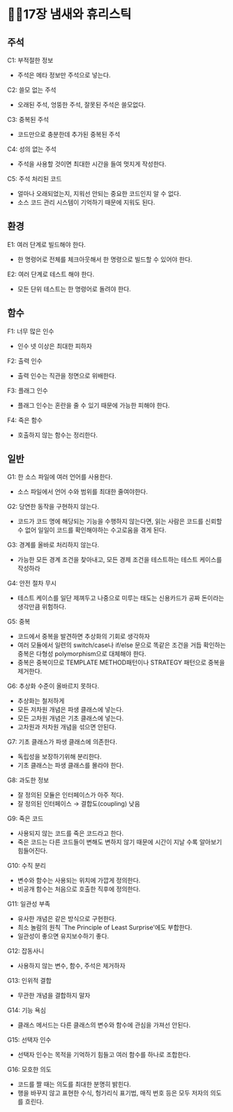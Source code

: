 # 😶‍🌫️17장 냄새와 휴리스틱

## 주석

C1: 부적절한 정보

- 주석은 메타 정보만 주석으로 넣는다.

C2: 쓸모 없는 주석

- 오래된 주석, 엉뚱한 주석, 잘못된 주석은 쓸모없다.

C3: 중복된 주석

- 코드만으로 충분한데 추가된 중복된 주석

C4: 성의 없는 주석

- 주석을 사용할 것이면 최대한 시간을 들여 멋지게 작성한다.

C5: 주석 처리된 코드

- 얼마나 오래되었는지, 지워선 안되는 중요한 코드인지 알 수 없다.
- 소스 코드 관리 시스템이 기억하기 때문에 지워도 된다.

## 환경

E1: 여러 단계로 빌드해야 한다.

- 한 명령어로 전체를 체크아웃해서 한 명령으로 빌드할 수 있어야 한다.

E2: 여러 단계로 테스트 해야 한다.

- 모든 단위 테스트는 한 명령어로 돌려야 한다.

## 함수

F1: 너무 많은 인수

- 인수 넷 이상은 최대한 피하자

F2: 출력 인수

- 출력 인수는 직관을 정면으로 위배한다.

F3: 플래그 인수

- 플래그 인수는 혼란을 줄 수 있기 때문에 가능한 피해야 한다.

F4: 죽은 함수

- 호출하지 않는 함수는 정리한다.

## 일반

G1: 한 소스 파일에 여러 언어를 사용한다.

- 소스 파일에서 언어 수와 범위를 최대한 줄여야한다.

G2: 당연한 동작을 구현하지 않는다.

- 코드가 코드 명에 해당되는 기능을 수행하지 않는다면, 읽는 사람은 코드를 신뢰할 수 없어 일일이 코드를 확인해야하는 수고로움을 겪게 된다.

G3: 경계를 올바로 처리하지 않는다.

- 가능한 모든 경계 조건을 찾아내고, 모든 경제 조건을 테스트하는 테스트 케이스를 작성하라

G4: 안전 절차 무시

- 테스트 케이스를 일단 제껴두고 나중으로 미루는 태도는 신용카드가 공짜 돈이라는 생각만큼 위험하다.

G5: 중복

- 코드에서 중복을 발견하면 추상화의 기회로 생각하자
- 여러 모듈에서 일련의 switch/case나 if/else 문으로 똑같은 조건을 거듭 확인하는 중복은 다형성 polymorphism으로 대체해야 한다.
- 중복은 중복이므로 TEMPLATE METHOD패턴이나 STRATEGY 패턴으로 중복을 제거한다.

G6: 추상화 수준이 올바르지 못하다.

- 추상화는 철저하게
- 모든 저차원 개념은 파생 클래스에 넣는다.
- 모든 고차원 개념은 기초 클래스에 넣는다.
- 고차원과 저차원 개념을 섞으면 안된다.

G7: 기초 클래스가 파생 클래스에 의존한다.

- 독립성을 보장하기위해 분리한다.
- 기초 클래스는 파생 클래스를 몰라야 한다.

G8: 과도한 정보

- 잘 정의된 모듈은 인터페이스가 아주 적다.
- 잘 정의된 인터페이스 → 결합도(coupling) 낮음

G9: 죽은 코드

- 사용되지 않는 코드를 죽은 코드라고 한다.
- 죽은 코드는 다른 코드들이 변해도 변하지 않기 때문에 시간이 지날 수록 알아보기 힘들어진다.

G10: 수직 분리

- 변수와 함수는 사용되는 위치에 가깝게 정의한다.
- 비공개 함수는 처음으로 호출한 직후에 정의한다.

G11: 일관성 부족

- 유사한 개념은 같은 방식으로 구현한다.
- 최소 놀람의 원칙 `The Principle of Least Surprise'에도 부합한다.
- 일관성이 좋으면 유지보수하기 좋다.

G12: 잡동사니

- 사용하지 않는 변수, 함수, 주석은 제거하자

G13: 인위적 결합

- 무관한 개념을 결합하지 말자

G14: 기능 욕심

- 클래스 메서드는 다른 클래스의 변수와 함수에 관심을 가져선 안된다.

G15: 선택자 인수

- 선택자 인수는 목적을 기억하기 힘들고 여러 함수를 하나로 조합한다.

G16: 모호한 의도

- 코드를 짤 때는 의도를 최대한 분명히 밝힌다.
- 행을 바꾸지 않고 표현한 수식, 헝가리식 표기법, 매직 번호 등은 모두 저자의 의도를 흐린다.

